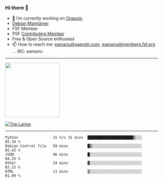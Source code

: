 ### Hi there 👋


- 🔭 I’m currently working on [Onapsis](http://onapsis.com)
- [Debian Maintainer](https://qa.debian.org/developer.php?login=eamanu%40yaerobi.com)
- FSF Member
- PSF [Contributing Member](https://www.python.org/psf/membership/#what-membership-classes-are-there)
- Free & Open Source enthusiast 
- 📫 How to reach me: eamanu@yaerobi.com, eamanu@members.fsf.org ... IRC: eamanu

---

<img height="180em" src="https://github-readme-stats.vercel.app/api?theme=dark&username=eamanu&show_icons=true&hide_border=true&&count_private=true&include_all_commits=true" />

[![Top Langs](https://github-readme-stats.vercel.app/api/top-langs/?theme=dark&username=eamanu&layout=compact)](https://github.com/anuraghazra/github-readme-stats)

---

<!--START_SECTION:waka-->
```text
Python                15 hrs 31 mins  █████████████████████▒░░░   85.34 % 
Debian Control file   59 mins         █▒░░░░░░░░░░░░░░░░░░░░░░░   05.42 % 
JSON                  46 mins         █░░░░░░░░░░░░░░░░░░░░░░░░   04.25 % 
Other                 24 mins         ▓░░░░░░░░░░░░░░░░░░░░░░░░   02.21 % 
HTML                  11 mins         ▒░░░░░░░░░░░░░░░░░░░░░░░░   01.09 % 
```
<!--END_SECTION:waka-->
